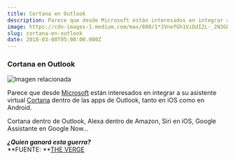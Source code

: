 ```yaml
---
title: Cortana en Outlook
description: Parece que desde Microsoft están interesados en integrar a su asistente virtual Cortana dentro de las apps de Outlook, tanto en iOS como…
image: https://cdn-images-1.medium.com/max/800/1*JVnefGh1ViDdI2L-_2N3GQ.jpeg
slug: cortana-en-outlook
date: 2018-03-08T05:00:00.000Z
---
```


### Cortana en Outlook

![Imagen relacionada](https://cdn-images-1.medium.com/max/800/1*JVnefGh1ViDdI2L-_2N3GQ.jpeg)

Parece que desde [Microsoft](https://www.microsoft.com/en-us/) están interesados en integrar a su asistente virtual [Cortana](https://www.microsoft.com/es-es/windows/cortana) dentro de las apps de Outlook, tanto en iOS como en Android.

Cortana dentro de Outlook, Alexa dentro de Amazon, Siri en iOS, Google Assistante en Google Now…

**_¿Quien ganará esta guerra?_**  
**FUENTE: **[THE VERGE](https://www.theverge.com/2018/3/5/17080196/microsoft-outlook-cortana-integration)
